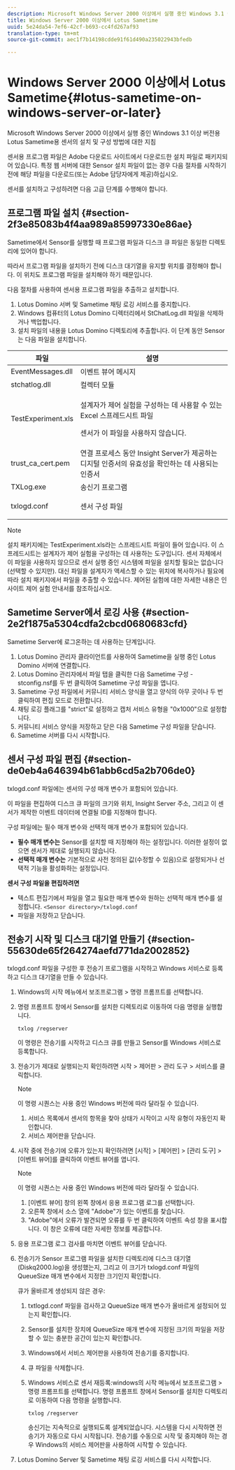 ```yaml
---
description: Microsoft Windows Server 2000 이상에서 실행 중인 Windows 3.1 이상 버전용 Lotus Sametime용 센서의 설치 및 구성 방법에 대한 지침
title: Windows Server 2000 이상에서 Lotus Sametime
uuid: 5e24da54-7ef6-42cf-b693-cc4fd267af93
translation-type: tm+mt
source-git-commit: aec1f7b14198cdde91f61d490a235022943bfedb

---
```



# Windows Server 2000 이상에서 Lotus Sametime{#lotus-sametime-on-windows-server-or-later}

Microsoft Windows Server 2000 이상에서 실행 중인 Windows 3.1 이상 버전용 Lotus Sametime용 센서의 설치 및 구성 방법에 대한 지침

센서용 프로그램 파일은 Adobe 다운로드 사이트에서 다운로드한 설치 파일로 패키지되어 있습니다. 특정 웹 서버에 대한 Sensor 설치 파일이 없는 경우 다음 절차를 시작하기 전에 해당 파일을 다운로드(또는 Adobe 담당자에게 제공)하십시오.

센서를 설치하고 구성하려면 다음 고급 단계를 수행해야 합니다.

## 프로그램 파일 설치 {#section-2f3e85083b4f4aa989a85997330e86ae}

Sametime에서 Sensor를 실행할 때 프로그램 파일과 디스크 큐 파일은 동일한 디렉토리에 있어야 합니다.

따라서 프로그램 파일을 설치하기 전에 디스크 대기열을 유지할 위치를 결정해야 합니다. 이 위치도 프로그램 파일을 설치해야 하기 때문입니다.

다음 절차를 사용하여 센서용 프로그램 파일을 추출하고 설치합니다.

1. Lotus Domino 서버 및 Sametime 채팅 로깅 서비스를 중지합니다.
1. Windows 컴퓨터의 Lotus Domino 디렉터리에서 StChatLog.dll 파일을 삭제하거나 백업합니다.
1. 설치 파일의 내용을 Lotus Domino 디렉토리에 추출합니다. 이 단계 동안 Sensor는 다음 파일을 설치합니다.

<table id="table_ABFF5F92271B4F3CB0AC68DAB6A5709F"> 
 <thead> 
  <tr> 
   <th colname="col1" class="entry"> 파일 </th> 
   <th colname="col2" class="entry"> 설명 </th> 
  </tr> 
 </thead>
 <tbody> 
  <tr> 
   <td colname="col1"> EventMessages.dll </td> 
   <td colname="col2"> 이벤트 뷰어 메시지 </td> 
  </tr> 
  <tr> 
   <td colname="col1"> stchatlog.dll </td> 
   <td colname="col2"> 컬렉터 모듈 </td> 
  </tr> 
  <tr> 
   <td colname="col1"> <p>TestExperiment.xls </p> </td> 
   <td colname="col2"> <p>설계자가 제어 실험을 구성하는 데 사용할 수 있는 Excel 스프레드시트 파일 </p> <p>센서가 이 파일을 사용하지 않습니다. </p> </td> 
  </tr> 
  <tr> 
   <td colname="col1"> trust_ca_cert.pem </td> 
   <td colname="col2"> 연결 프로세스 동안 Insight Server가 제공하는 디지털 인증서의 유효성을 확인하는 데 사용되는 인증서 </td> 
  </tr> 
  <tr> 
   <td colname="col1"> TXLog.exe </td> 
   <td colname="col2"> 송신기 프로그램 </td> 
  </tr> 
  <tr> 
   <td colname="col1"> <p>txlogd.conf </p> </td> 
   <td colname="col2"> 센서 구성 파일 </td> 
  </tr> 
 </tbody> 
</table>

>[!NOTE]
>
>설치 패키지에는 TestExperiment.xls라는 스프레드시트 파일이 들어 있습니다. 이 스프레드시트는 설계자가 제어 실험을 구성하는 데 사용하는 도구입니다. 센서 자체에서 이 파일을 사용하지 않으므로 센서 실행 중인 시스템에 파일을 설치할 필요는 없습니다(선택할 수 있지만). 대신 파일을 설계자가 액세스할 수 있는 위치에 복사하거나 필요에 따라 설치 패키지에서 파일을 추출할 수 있습니다. 제어된 실험에 대한 자세한 내용은 인사이트 제어 실험 안내서를 참조하십시오.

## Sametime Server에서 로깅 사용 {#section-2e2f1875a5304cdfa2cbcd0680683cfd}

Sametime Server에 로그온하는 데 사용하는 단계입니다.

1. Lotus Domino 관리자 클라이언트를 사용하여 Sametime을 실행 중인 Lotus Domino 서버에 연결합니다.
1. Lotus Domino 관리자에서 파일 탭을 클릭한 다음 Sametime 구성 - stconfig.nsf를 두 번 클릭하여 Sametime 구성 파일을 엽니다.
1. Sametime 구성 파일에서 커뮤니티 서비스 양식을 열고 양식의 아무 곳이나 두 번 클릭하여 편집 모드로 전환합니다.
1. 채팅 로깅 플래그를 &quot;strict&quot;로 설정하고 캡처 서비스 유형을 &quot;0x1000&quot;으로 설정합니다.
1. 커뮤니티 서비스 양식을 저장하고 닫은 다음 Sametime 구성 파일을 닫습니다.
1. Sametime 서버를 다시 시작합니다.

## 센서 구성 파일 편집 {#section-de0eb4a646394b61abb6cd5a2b706de0}

txlogd.conf 파일에는 센서의 구성 매개 변수가 포함되어 있습니다.

이 파일을 편집하여 디스크 큐 파일의 크기와 위치, Insight Server 주소, 그리고 이 센서가 제작한 이벤트 데이터에 연결될 ID를 지정해야 합니다.

구성 파일에는 필수 매개 변수와 선택적 매개 변수가 포함되어 있습니다.

* **필수 매개 변수는** Sensor를 설치할 때 지정해야 하는 설정입니다. 이러한 설정이 없으면 센서가 제대로 실행되지 않습니다.
* **선택적 매개 변수는** 기본적으로 사전 정의된 값(수정할 수 있음)으로 설정되거나 선택적 기능을 활성화하는 설정입니다.

**센서 구성 파일을 편집하려면**

* 텍스트 편집기에서 파일을 열고 필요한 매개 변수와 원하는 선택적 매개 변수를 설정합니다. `<Sensor directory>/txlogd.conf`
* 파일을 저장하고 닫습니다.

## 전송기 시작 및 디스크 대기열 만들기 {#section-55630de65f264274aefd771da2002852}

txlogd.conf 파일을 구성한 후 전송기 프로그램을 시작하고 Windows 서비스로 등록하고 디스크 대기열을 만들 수 있습니다.

1. Windows의 시작 메뉴에서 보조프로그램 > 명령 프롬프트를 선택합니다.
1. 명령 프롬프트 창에서 Sensor를 설치한 디렉토리로 이동하여 다음 명령을 실행합니다.

   ```
   txlog /regserver
   ```

   이 명령은 전송기를 시작하고 디스크 큐를 만들고 Sensor를 Windows 서비스로 등록합니다.

1. 전송기가 제대로 실행되는지 확인하려면 시작 > 제어판 > 관리 도구 > 서비스를 클릭합니다.

   >[!NOTE]
   >
   >이 명령 시퀀스는 사용 중인 Windows 버전에 따라 달라질 수 있습니다.

   1. 서비스 목록에서 센서의 항목을 찾아 상태가 시작이고 시작 유형이 자동인지 확인합니다.
   1. 서비스 제어판을 닫습니다.

1. 시작 중에 전송기에 오류가 있는지 확인하려면 [시작] > [제어판] > [관리 도구] > [이벤트 뷰어]를 클릭하여 이벤트 뷰어를 엽니다.

   >[!NOTE]
   >
   >이 명령 시퀀스는 사용 중인 Windows 버전에 따라 달라질 수 있습니다.

   1. [이벤트 뷰어] 창의 왼쪽 창에서 응용 프로그램 로그를 선택합니다.
   1. 오른쪽 창에서 소스 열에 &quot;Adobe&quot;가 있는 이벤트를 찾습니다.
   1. &quot;Adobe&quot;에서 오류가 발견되면 오류를 두 번 클릭하여 이벤트 속성 창을 표시합니다. 이 창은 오류에 대한 자세한 정보를 제공합니다.

1. 응용 프로그램 로그 검사를 마치면 이벤트 뷰어를 닫습니다.
1. 전송기가 Sensor 프로그램 파일을 설치한 디렉토리에 디스크 대기열(Diskq2000.log)을 생성했는지, 그리고 이 크기가 txlogd.conf 파일의 QueueSize 매개 변수에서 지정한 크기인지 확인합니다.

   큐가 올바르게 생성되지 않은 경우:

   1. txtlogd.conf 파일을 검사하고 QueueSize 매개 변수가 올바르게 설정되어 있는지 확인합니다.
   1. Sensor를 설치한 장치에 QueueSize 매개 변수에 지정된 크기의 파일을 저장할 수 있는 충분한 공간이 있는지 확인합니다.
   1. Windows에서 서비스 제어판을 사용하여 전송기를 중지합니다.
   1. 큐 파일을 삭제합니다.
   1. Windows 서비스로 센서 재등록:windows의 시작 메뉴에서 보조프로그램 > 명령 프롬프트를 선택합니다. 명령 프롬프트 창에서 Sensor를 설치한 디렉토리로 이동하여 다음 명령을 실행합니다.

      ```
      txlog /regserver
      ```

      송신기는 지속적으로 실행되도록 설계되었습니다. 시스템을 다시 시작하면 전송기가 자동으로 다시 시작됩니다. 전송기를 수동으로 시작 및 중지해야 하는 경우 Windows의 서비스 제어판을 사용하여 시작할 수 있습니다.

1. Lotus Domino Server 및 Sametime 채팅 로깅 서비스를 다시 시작합니다.


